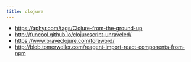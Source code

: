 ```yaml
---
title: clojure
---
```


- https://aphyr.com/tags/Clojure-from-the-ground-up
- http://funcool.github.io/clojurescript-unraveled/
- https://www.braveclojure.com/foreword/
- http://blob.tomerweller.com/reagent-import-react-components-from-npm
